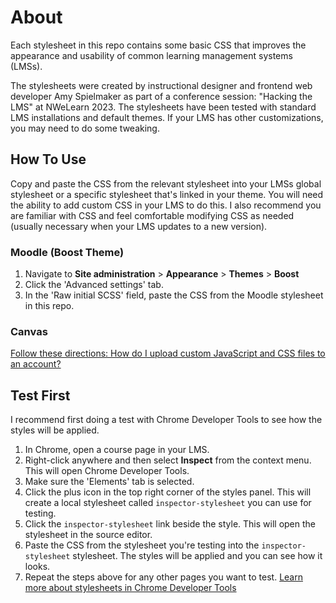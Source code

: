 # About
Each stylesheet in this repo contains some basic CSS that improves the appearance and usability of common learning management systems (LMSs).

The stylesheets were created by instructional designer and frontend web developer Amy Spielmaker as part of a conference session: "Hacking the LMS" at NWeLearn 2023. The stylesheets have been tested with standard LMS installations and default themes. If your LMS has other customizations, you may need to do some tweaking.
## How To Use
Copy and paste the CSS from the relevant stylesheet into your LMSs global stylesheet or a specific stylesheet that's linked in your theme. You will need the ability to add custom CSS in your LMS to do this. I also recommend you are familiar with CSS and feel comfortable modifying CSS as needed (usually necessary when your LMS updates to a new version).
### Moodle (Boost Theme)
1. Navigate to **Site administration** > **Appearance** > **Themes** > **Boost**
2. Click the 'Advanced settings' tab.
3. In the 'Raw initial SCSS' field, paste the CSS from the Moodle stylesheet in this repo.
### Canvas
[Follow these directions: How do I upload custom JavaScript and CSS files to an account?](https://community.canvaslms.com/t5/Admin-Guide/How-do-I-upload-custom-JavaScript-and-CSS-files-to-an-account/ta-p/253)
## Test First
I recommend first doing a test with Chrome Developer Tools to see how the styles will be applied.
1. In Chrome, open a course page in your LMS.
2. Right-click anywhere and then select **Inspect** from the context menu. This will open Chrome Developer Tools.
3. Make sure the 'Elements' tab is selected.
4. Click the plus icon in the top right corner of the styles panel. This will create a local stylesheet called `inspector-stylesheet` you can use for testing.
5. Click the `inspector-stylesheet` link beside the style. This will open the stylesheet in the source editor.
6. Paste the CSS from the stylesheet you're testing into the `inspector-stylesheet` stylesheet. The styles will be applied and you can see how it looks.
7. Repeat the steps above for any other pages you want to test.
[Learn more about stylesheets in Chrome Developer Tools](https://medium.com/@umarhamza/create-new-stylesheets-in-chrome-dev-tools-7e972c71f8a5)
